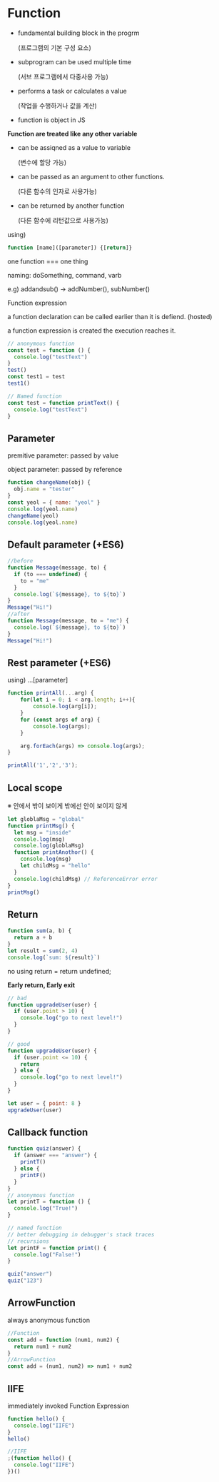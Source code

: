 # Function

- fundamental building block in the progrm

  (프로그램의 기본 구성 요소)

- subprogram can be used multiple time

  (서브 프로그램에서 다중사용 가능)

- performs a task or calculates a value

  (작업을 수행하거나 값을 계산)

- function is object in JS

**Function are treated like any other variable**

- can be assiqned as a value to variable

  (변수에 할당 가능)

- can be passed as an argument to other functions.

  (다른 함수의 인자로 사용가능)

- can be returned by another function

  (다른 함수에 리턴값으로 사용가능)

using)

```js
function [name]([parameter]) {[return]}
```

one function === one thing

naming: doSomething, command, varb

e.g) addandsub() → addNumber(), subNumber()

Function expression

a function declaration can be called earlier than it is defiend. (hosted)

a function expression is created the execution reaches it.

```js
// anonymous function
const test = function () {
  console.log("testText")
}
test()
const test1 = test
test1()

// Named function
const test = function printText() {
  console.log("testText")
}
```

## Parameter

premitive parameter: passed by value

object parameter: passed by reference

```js
function changeName(obj) {
  obj.name = "tester"
}
const yeol = { name: "yeol" }
console.log(yeol.name)
changeName(yeol)
console.log(yeol.name)
```

## Default parameter (+ES6)

```js
//before
function Message(message, to) {
  if (to === undefined) {
    to = "me"
  }
  console.log(`${message}, to ${to}`)
}
Message("Hi!")
//after
function Message(message, to = "me") {
  console.log(`${message}, to ${to}`)
}
Message("Hi!")
```

## Rest parameter (+ES6)

using) ...[parameter]

```js
function printAll(...arg) {
	for(let i = 0; i < arg.length; i++){
		console.log(arg[i]);
	}
	for (const args of arg) {
		console.log(args);
	}

	arg.forEach(args) => console.log(args);
}

printAll('1','2','3');
```

## Local scope

※ 안에서 밖이 보이게 밖에선 안이 보이지 않게

```js
let globlaMsg = "global"
function printMsg() {
  let msg = "inside"
  console.log(msg)
  console.log(globlaMsg)
  function printAnothor() {
    console.log(msg)
    let childMsg = "hello"
  }
  console.log(childMsg) // ReferenceError error
}
printMsg()
```

## Return

```jsx
function sum(a, b) {
  return a + b
}
let result = sum(2, 4)
console.log(`sum: ${result}`)
```

no using return = return undefined;

**Early return, Early exit**

```js
// bad
function upgradeUser(user) {
  if (user.point > 10) {
    console.log("go to next level!")
  }
}

// good
function upgradeUser(user) {
  if (user.point <= 10) {
    return
  } else {
    console.log("go to next level!")
  }
}

let user = { point: 8 }
upgradeUser(user)
```

## Callback function

```js
function quiz(answer) {
  if (answer === "answer") {
    printT()
  } else {
    printF()
  }
}
// anonymous function
let printT = function () {
  console.log("True!")
}

// named function
// better debugging in debugger's stack traces
// recursions
let printF = function print() {
  console.log("False!")
}

quiz("answer")
quiz("123")
```

## ArrowFunction

always anonymous function

```js
//Function
const add = function (num1, num2) {
  return num1 + num2
}
//ArrowFunction
const add = (num1, num2) => num1 + num2
```

## IIFE

immediately invoked Function Expression

```js
function hello() {
  console.log("IIFE")
}
hello()

//IIFE
;(function hello() {
  console.log("IIFE")
})()
```
